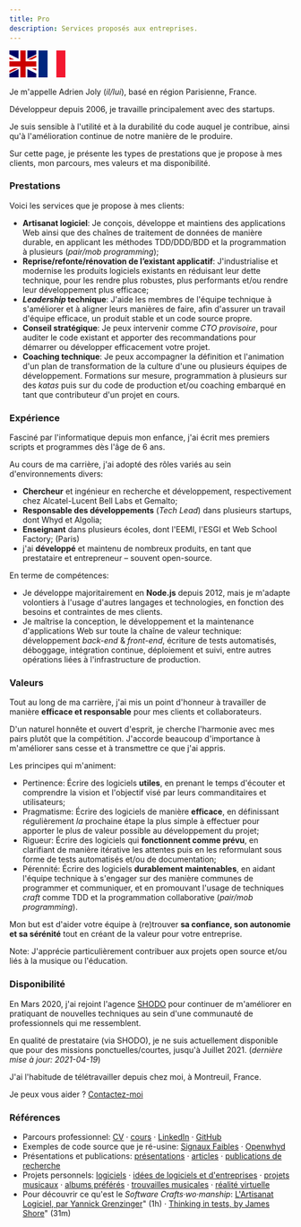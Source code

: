 ```yaml
---
title: Pro
description: Services proposés aux entreprises.
---
```


<div class="language-flags">
  <a href="/pro/"><img alt="English / Anglais" id="lang-en" src="/img/lang-en.png"></a>
  <a href="/pro/fr" class="active"><img alt="French / Français" id="lang-fr" src="/img/lang-fr.png"></a>
</div>

Je m'appelle Adrien Joly (_il/lui_), basé en région Parisienne, France.

Développeur depuis 2006, je travaille principalement avec des startups.

Je suis sensible à l'utilité et à la durabilité du code auquel je contribue, ainsi qu'à l'amélioration continue de notre manière de le produire.

Sur cette page, je présente les types de prestations que je propose à mes clients, mon parcours, mes valeurs et ma disponibilité.

### Prestations

Voici les services que je propose à mes clients:

- **Artisanat logiciel**: Je conçois, développe et maintiens des applications Web ainsi que des chaînes de traitement de données de manière durable, en applicant les méthodes TDD/DDD/BDD et la programmation à plusieurs (_pair/mob programming_);
- **Reprise/refonte/rénovation de l’existant applicatif**: J'industrialise et modernise les produits logiciels existants en réduisant leur dette technique, pour les rendre plus robustes, plus performants et/ou rendre leur développement plus efficace;
- **_Leadership_ technique**: J'aide les membres de l'équipe technique à s'améliorer et à aligner leurs manières de faire, afin d'assurer un travail d'équipe efficace, un produit stable et un code source propre.
- **Conseil stratégique**: Je peux intervenir comme _CTO provisoire_, pour auditer le code existant et apporter des recommandations pour démarrer ou développer efficacement votre projet.
- **Coaching technique**: Je peux accompagner la définition et l'animation d'un plan de transformation de la culture d'une ou plusieurs équipes de développement. Formations sur mesure, programmation à plusieurs sur des _katas_ puis sur du code de production et/ou coaching embarqué en tant que contributeur d'un projet en cours.

### Expérience

Fasciné par l'informatique depuis mon enfance, j'ai écrit mes premiers scripts et programmes dès l'âge de 6 ans. 

Au cours de ma carrière, j'ai adopté des rôles variés au sein d'environnements divers:

- **Chercheur** et ingénieur en recherche et développement, respectivement chez Alcatel-Lucent Bell Labs et Gemalto;
- **Responsable des développements** (_Tech Lead_) dans plusieurs startups, dont Whyd et Algolia;
- **Enseignant** dans plusieurs écoles, dont l'EEMI, l'ESGI et Web School Factory; (Paris)
- j'ai **développé** et maintenu de nombreux produits, en tant que prestataire et entrepreneur – souvent open-source.

En terme de compétences:

- Je développe majoritairement en **Node.js** depuis 2012, mais je m'adapte volontiers à l'usage d'autres langages et technologies, en fonction des besoins et contraintes de mes clients.
- Je maîtrise la conception, le développement et la maintenance d'applications Web sur toute la chaîne de valeur technique: développement _back-end_ & _front-end_, écriture de tests automatisés, déboggage, intégration continue, déploiement et suivi, entre autres opérations liées à l'infrastructure de production.

### Valeurs

Tout au long de ma carrière, j'ai mis un point d'honneur à travailler de manière **efficace et responsable** pour mes clients et collaborateurs.

D'un naturel honnête et ouvert d'esprit, je cherche l'harmonie avec mes pairs plutôt que la compétition. J'accorde beaucoup d'importance à m'améliorer sans cesse et à transmettre ce que j'ai appris.

Les principes qui m'animent:

- Pertinence: Écrire des logiciels **utiles**, en prenant le temps d'écouter et comprendre la vision et l'objectif visé par leurs commanditaires et utilisateurs;
- Pragmatisme: Écrire des logiciels de manière **efficace**, en définissant régulièrement _la_ prochaine étape la plus simple à effectuer pour apporter le plus de valeur possible au développement du projet;
- Rigueur: Écrire des logiciels qui **fonctionnent comme prévu**, en clarifiant de manière itérative les attentes puis en les reformulant sous forme de tests automatisés et/ou de documentation;
- Pérennité: Écrire des logiciels **durablement maintenables**, en aidant l'équipe technique à s'engager sur des manière communes de programmer et communiquer, et en promouvant l'usage de techniques _craft_ comme TDD et la programmation collaborative (_pair/mob programming_).

Mon but est d'aider votre équipe à (re)trouver **sa confiance, son autonomie et sa sérénité** tout en créant de la valeur pour votre entreprise.

Note: J'apprécie particulièrement contribuer aux projets open source et/ou liés à la musique ou l'éducation.

### Disponibilité

En Mars 2020, j'ai rejoint l'agence [SHODO](https://shodo.io/) pour continuer de m'améliorer en pratiquant de nouvelles techniques au sein d'une communauté de professionnels qui me ressemblent.

En qualité de prestataire (via SHODO), je ne suis actuellement disponible que pour des missions ponctuelles/courtes, jusqu'à Juillet 2021. (_dernière mise à jour: 2021-04-19_)

J'ai l'habitude de télétravailler depuis chez moi, à Montreuil, France.

Je peux vous aider ? [Contactez-moi](mailto:adrien.joly@shodo.io)

### Références

- Parcours professionnel: [CV](/resume) · [cours](/teaching) · [LinkedIn](https://www.linkedin.com/in/adrienjoly/) · [GitHub](https://github.com/adrienjoly)
- Exemples de code source que je ré-usine: [Signaux Faibles](https://github.com/signaux-faibles/opensignauxfaibles/pulls?q=is%3Apr+is%3Aclosed+author%3Aadrienjoly) · [Openwhyd](https://github.com/openwhyd/openwhyd/pulls?q=is%3Aclosed+author%3Aadrienjoly)
- Présentations et publications: [présentations](/talks) · [articles](/posts) · [publications de recherche](https://scholar.google.fr/citations?user=BI3HXcsAAAAJ)
- Projets personnels: [logiciels](/prod) · [idées de logiciels et d'entreprises](/ideas) · [projets musicaux](/music) · [albums préférés](https://adrienjoly.com/album-shelf) · [trouvailles musicales](https://openwhyd.org/adrien) · [réalité virtuelle](/vr)
- Pour découvrir ce qu'est le _Software Crafts·wo·manship_: [L'Artisanat Logiciel, par Yannick Grenzinger](https://www.youtube.com/watch?v=FzIuAImNcis)" (1h) · [Thinking in tests, by James Shore](https://www.youtube.com/watch?v=UOOuW5tqT8M)" (31m)
